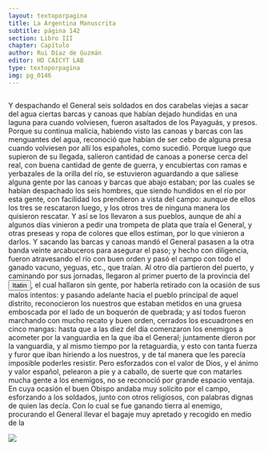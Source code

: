 ```yaml
---
layout: textoporpagina
title: La Argentina Manuscrita
subtitle: página 142
section: Libro III
chapter: Capítulo 
author: Rui Díaz de Guzmán
editor: HD CAICYT LAB
type: textoporpagina
img: pg_0146
---
```


<div class="row">
    <div class="column">
<p>Y despachando el General seis soldados en dos carabelas viejas a sacar del agua ciertas barcas y canoas que habían dejado hundidas en una laguna para cuando volviesen, fueron asaltados de los <persName xml:id="recogito-9d87884a-ab8e-4a19-a6df-96eda05683d0" ana="tribe">Payaguás</persName>, y presos. Porque su continua malicia, habiendo visto las canoas y barcas con las menguantes del agua, reconoció que habían de ser cebo de alguna presa cuando volviesen por allí los españoles, como sucedió. Porque luego que supieron de su llegada, salieron cantidad de canoas a ponerse cerca del real, con buena cantidad de gente de guerra, y encubiertas con ramas e yerbazales de la orilla del río, se estuvieron aguardando a que saliese alguna gente por las canoas y barcas que abajo estaban; por las cuales se habían despachado los seis hombres, que siendo hundidos en el río por esta gente, con facilidad los prendieron a vista del campo: aunque de ellos los tres se rescataron luego, y los otros tres de ninguna manera los quisieron rescatar. Y así se los llevaron a sus pueblos, aunque de ahí a algunos días vinieron a pedir una trompeta de plata que traía el General, y otras preseas y ropa de colores que ellos estiman, por lo que vinieron a darlos. Y sacando las barcas y canoas mandó el General pasasen a la otra banda veinte arcabuceros para asegurar el paso; y hecho con diligencia, fueron atravesando el río con buen orden y pasó el campo con todo el ganado vacuno, yeguas, etc., que traían. Al otro día partieron del puerto, y caminando por sus jornadas, llegaron al primer puerto de la provincia del <a href="https://recogito.pelagios.org/document/wzqxhk0h3vpikm/part/1/edit#45715c44-6e27-4841-9faf-68e2d197be92" target="_blank"><button class="balloon" data-balloon-pos="up" data-balloon-length="large" data-balloon="Itatín(Itatim en idioma portugués) o Itatí fue una región histórico geográficadel Imperio español coincidente, luego de las sangrientas invasioneslusobrasileñas con la parte sur del actual estado de Mato Grosso del Sur, queformó parte del Imperio español como un territorio perteneciente a la gobernacióndel Río de la Plata y del Paraguay hasta su división en 1617, fecha a partir dela cual quedó incluida en la gobernación del Paraguay, llamada inicialmenteGobernación del Guayrá.Los límites de laregión de Itatín eran: al este la sierra de Amambay, al oeste el río Paraguay,al sur el río Apa y al norte el río Tacuarí.Ya desde el s.XVIII gran parte del Itatín quedó en poder de Brasil (entonces el Brasilportugués) y tras la Guerra de la Triple Alianza toda la región pasó a estar bajo el dominio brasileño.">Itatin</button></a>, el cual hallaron sin gente, por haberla retirado con la ocasión de sus malos intentos: y pasando adelante hacia el pueblo principal de aquel distrito, reconocieron los nuestros que estaban metidos en una gruesa emboscada por el lado de un boquerón de quebrada; y así todos fueron marchando con mucho recato y buen orden, cerrados los escuadrones en cinco mangas: hasta que a las diez del día comenzaron los enemigos a acometer por la vanguardia en la que iba el General; juntamente dieron por la vanguardia, y al mismo tiempo por la retaguardia, y esto con tanta fuerza y furor que iban hiriendo a los nuestros, y de tal manera que les parecía imposible poderles resistir. Pero esforzados con el valor de Dios, y el ánimo y valor español, pelearon a pie y a caballo, de suerte que con matarles mucha gente a los enemigos, no se reconoció por grande espacio ventaja. En cuya ocasión el buen Obispo andaba muy solícito por el campo, esforzando a los soldados, junto con otros religiosos, con palabras dignas de quien las decía. Con lo cual se fue ganando tierra al enemigo, procurando el General llevar el bagaje muy apretado y recogido en medio de la </p></div>

<div class="column">
<a href="{{site.baseurl}}/assets/img/argentina_manuscrita/{{page.img}}.jpg"><img src="{{site.baseurl}}/assets/img/argentina_manuscrita/{{page.img}}.jpg"></a>
</div>
</div>
